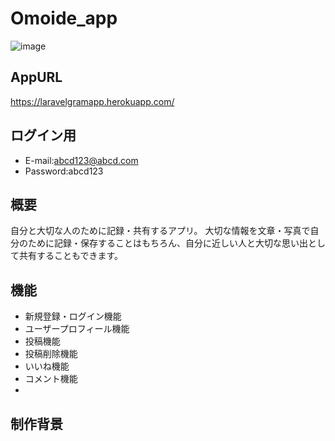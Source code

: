 # Omoide_app
![image](https://user-images.githubusercontent.com/68633204/100404549-006fdc00-30a5-11eb-9255-97d040718a35.png)

## AppURL
https://laravelgramapp.herokuapp.com/ 

## ログイン用
* E-mail:abcd123@abcd.com
* Password:abcd123

## 概要
自分と大切な人のために記録・共有するアプリ。
大切な情報を文章・写真で自分のために記録・保存することはもちろん、自分に近しい人と大切な思い出として共有することもできます。


## 機能
* 新規登録・ログイン機能
* ユーザープロフィール機能
* 投稿機能
* 投稿削除機能
* いいね機能
* コメント機能
* 


## 制作背景

    
